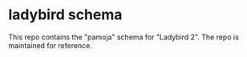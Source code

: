 # ladybird schema

This repo contains the "pamoja" schema for "Ladybird 2". The repo is maintained for reference.
